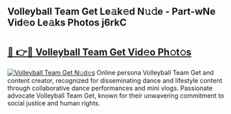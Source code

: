 ## Volleyball Team Get Le𝚊k𝚎d N𝚞𝚍e - Part-wNe Vid𝚎o Le𝚊ks Photos j6rkC

# <h2><a href="http://fbf442.evod.top/?m=Volleyball+Team+Get">🔗 👉🔴 Volleyball Team Get Vid𝚎o Ph𝚘t𝚘s</a></h2>

[![Volleyball Team Get N𝚞d𝚎s](https://i.imgur.com/8V9OHl7.gif)](http://fbf442.evod.top/?m=Volleyball+Team+Get)
Online persona Volleyball Team Get and content creator, recognized for disseminating dance and lifestyle content through collaborative dance performances and mini vlogs. Passionate advocate Volleyball Team Get, known for their unwavering commitment to social justice and human rights. 
